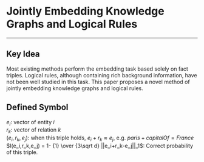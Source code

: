 # Jointly Embedding Knowledge Graphs and Logical Rules  

---

## Key Idea  
Most existing methods perform the embedding
task based solely on fact triples. Logical rules, although containing rich background information, have not been well studied in this
task. This paper proposes a novel method of
jointly embedding knowledge graphs and logical rules.  

## Defined Symbol  
$e_i$: vector of entity $i$  
$r_k$: vector of relation $k$  
$(e_i,r_k,e_j)$: when this triple holds, $e_i+r_k \approx e_j$, e.g. $paris+capitalOf = France$  
$I(e_i,r_k,e_j) = 1- {1} \over {3\sqrt d} ||e_i+r_k-e_j||_1$: Correct probability of this triple.